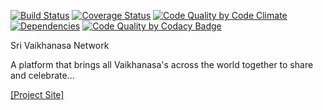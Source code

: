 [![Build Status](https://travis-ci.org/acharyarajasekhar/Sri-Vaikhanasa-Network.svg?branch=master)](https://travis-ci.org/acharyarajasekhar/Sri-Vaikhanasa-Network) [![Coverage Status](https://coveralls.io/repos/github/acharyarajasekhar/Sri-Vaikhanasa-Network/badge.svg?branch=master)](https://coveralls.io/github/acharyarajasekhar/Sri-Vaikhanasa-Network?branch=master) [![Code Quality by Code Climate](https://codeclimate.com/github/acharyarajasekhar/Sri-Vaikhanasa-Network/badges/gpa.svg)](https://codeclimate.com/github/acharyarajasekhar/Sri-Vaikhanasa-Network) [![Dependencies](https://david-dm.org/acharyarajasekhar/Sri-Vaikhanasa-Network.svg)](https://david-dm.org/acharyarajasekhar/Sri-Vaikhanasa-Network.svg) [![Code Quality by Codacy Badge](https://api.codacy.com/project/badge/Grade/34279a59134148e797017e9fb23100fb)](https://www.codacy.com/app/acharya-r/Sri-Vaikhanasa-Network?utm_source=github.com&amp;utm_medium=referral&amp;utm_content=acharyarajasekhar/Sri-Vaikhanasa-Network&amp;utm_campaign=Badge_Grade)

Sri Vaikhanasa Network

A platform that brings all Vaikhanasa's across the world together to share and celebrate...

[[Project Site]](https://acharyarajasekhar.github.io/Sri-Vaikhanasa-Network/)

